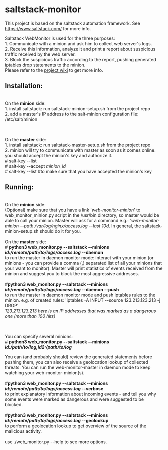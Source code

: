 # saltstack-monitor
This project is based on the saltstack automation framework. See https://www.saltstack.com/ for more info.

Saltstack WebMonitor is used for the three purposes:
<br/>1. Communicate with a minion and ask him to collect web server's logs.
<br/>2. Receive this information, analyze it and print a report about suspicious traffic received by the web server.
<br/>3. Block the suspicious traffic according to the report, pushing generated iptables drop statements to the minion.
<br/>Please refer to the <a href="https://github.com/derstolz/saltstack-monitor/wiki">project wiki</a> to get more info.
<b><h2>Installation:</h2></b>
 
 
 <br/> On the <b>minion</b> side:
  <br/>1. install saltstack: run saltstack-minion-setup.sh from the project repo
  <br/>2. add a master's IP address to the salt-minion configuration file: /etc/salt/minion
  
<br/><br/> On the <b>master</b> side:
  <br/> 1. install saltstack: run saltstack-master-setup.sh from the project repo
  <br/> 2. minion will try to communicate with master as soon as it comes online. you should accept the minion's key and authorize it.
  <br/> # salt-key --list
  <br/> # salt-key --accept <i>minion_id</i>
  <br/> # salt-key --list #to make sure that you have accepted the minion's key
  
<b><h2>Running:</h2></b>
<br>On the <b>minion</b> side:
<br/>(Optional) make sure that you have a link '<i>web-monitor-minion</i>' to web_monitor_minion.py script in the /usr/bin directory, so master would be able to call your minion. Master will ask for a command e.g.: <i>'web-monitor-minion --path /var/log/nginx/access.log --last 10d</i>. In general, the saltstack-minion-setup.sh should do it for you.
<br/><br/>On the <b>master</b> side:
<br/># <b>python3 web_monitor.py --saltstack --minions <i>id:/remote/path/to/logs/access.log</i> --daemon</b>
<br/> to run the master in daemon monitor mode: interact with your minion (or minions - you can provide a comma (,) separated list of all your minions that your want to monitor). Master will print statistics of events received from the minion and suggest you to block the most aggressive addresses.
<br/><br/>#<b>python3 web_monitor.py --saltstack --minions <i>id:/remote/path/to/logs/access.log</i> --daemon --push</b>
<br/> to run the master in daemon monitor mode and push iptables rules to the minion. e.g. of created rules: 'iptables -A INPUT --source 123.213.123.213 -j DROP'
<br/><i>123.213.123.213 here is an IP addresses that was marked as a dangerous one (more than 100 hits)</i>

<br/><br/>You can specify several minions:
<br/># <b>python3 web_monitor.py --saltstack --minions <i>id:/path/to/log,id2:/path/to/log</i></b>

You can (and probably should) review the generated statements before pushing them, you can also receive a geolocation lookup of collected threats. You can run the web-monitor-master in daemon mode to keep watching your web-monitor-minion(s).
<br/><br/> #<b>python3 web_monitor.py --saltstack --minions <i>id:/remote/path/to/logs/access.log</i> --verbose</b>
<br/> to print explanatory information about incoming events - and tell you why some events were marked as dangerous and were suggested to be blocked.
<br/><br/> #<b>python3 web_monitor.py --saltstack --minions <i>id:/remote/path/to/logs/access.log</i> --geolookup</b>
<br/> to perform a geolocation lookup to get overview of the source of the malicious activity.
<br/><br/> use ./web_monitor.py --help to see more options.


